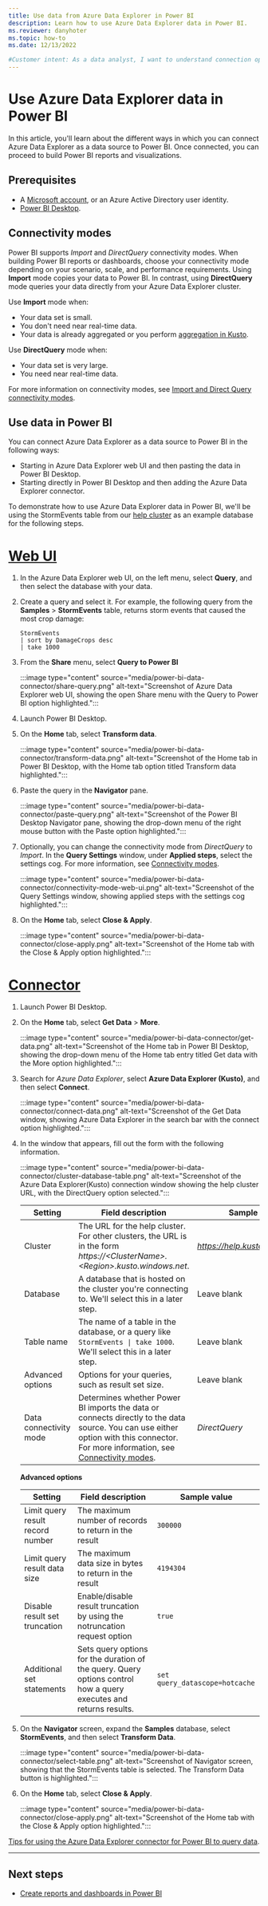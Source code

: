 ```yaml
---
title: Use data from Azure Data Explorer in Power BI
description: Learn how to use Azure Data Explorer data in Power BI.
ms.reviewer: danyhoter
ms.topic: how-to
ms.date: 12/13/2022

#Customer intent: As a data analyst, I want to understand connection options in Power BI so I can choose the option most appropriate to my scenario.
---
```


# Use Azure Data Explorer data in Power BI

In this article, you'll learn about the different ways in which you can connect Azure Data Explorer as a data source to Power BI. Once connected, you can proceed to build Power BI reports and visualizations.

## Prerequisites

* A [Microsoft account](https://account.microsoft.com/account/Account), or an Azure Active Directory user identity.
* [Power BI Desktop](https://powerbi.microsoft.com/get-started).

## Connectivity modes

Power BI supports *Import* and *DirectQuery* connectivity modes. When building Power BI reports or dashboards, choose your connectivity mode depending on your scenario, scale, and performance requirements. Using **Import** mode copies your data to Power BI. In contrast, using **DirectQuery** mode queries your data directly from your Azure Data Explorer cluster.

Use **Import** mode when:

* Your data set is small.
* You don't need near real-time data.
* Your data is already aggregated or you perform [aggregation in Kusto](./kusto/query/aggregation-functions.md).

Use **DirectQuery** mode when:

* Your data set is very large.
* You need near real-time data.

For more information on connectivity modes, see [Import and Direct Query connectivity modes](/power-bi/desktop-directquery-about).

## Use data in Power BI

You can connect Azure Data Explorer as a data source to Power BI in the following ways:

* Starting in Azure Data Explorer web UI and then pasting the data in Power BI Desktop.
* Starting directly in Power BI Desktop and then adding the Azure Data Explorer connector.

To demonstrate how to use Azure Data Explorer data in Power BI, we'll be using the StormEvents table from our [help cluster](https://help.kusto.windows.net/) as an example database for the following steps.

# [Web UI](#tab/web-ui/)

1. In the Azure Data Explorer web UI, on the left menu, select **Query**, and then select the database with your data.
1. Create a query and select it. For example, the following query from the **Samples** > **StormEvents** table, returns storm events that caused the most crop damage:

    ```Kusto
    StormEvents
    | sort by DamageCrops desc
    | take 1000
    ```

1. From the **Share**  menu, select **Query to Power BI**

    :::image type="content" source="media/power-bi-data-connector/share-query.png" alt-text="Screenshot of Azure Data Explorer web UI, showing the open Share menu with the Query to Power BI option highlighted.":::

1. Launch Power BI Desktop.
1. On the **Home** tab, select **Transform data**.

    :::image type="content" source="media/power-bi-data-connector/transform-data.png" alt-text="Screenshot of the Home tab in Power BI Desktop, with the Home tab option titled Transform data highlighted.":::

1. Paste the query in the **Navigator** pane.

    :::image type="content" source="media/power-bi-data-connector/paste-query.png" alt-text="Screenshot of the Power BI Desktop Navigator pane, showing the drop-down menu of the right mouse button with the Paste option highlighted.":::

1. Optionally, you can change the connectivity mode from *DirectQuery* to *Import*. In the **Query Settings** window, under **Applied steps**, select the settings cog. For more information, see [Connectivity modes](#connectivity-modes).

    :::image type="content" source="media/power-bi-data-connector/connectivity-mode-web-ui.png" alt-text="Screenshot of the Query Settings window, showing applied steps with the settings cog highlighted.":::


1. On the **Home** tab, select **Close & Apply**.

    :::image type="content" source="media/power-bi-data-connector/close-apply.png" alt-text="Screenshot of the Home tab with the Close & Apply option highlighted.":::

# [Connector](#tab/connector/)

1. Launch Power BI Desktop.
1. On the **Home** tab, select **Get Data** > **More**.

    :::image type="content" source="media/power-bi-data-connector/get-data.png" alt-text="Screenshot of the Home tab in Power BI Desktop, showing the drop-down menu of the Home tab entry titled Get data with the More option highlighted.":::

1. Search for *Azure Data Explorer*, select **Azure Data Explorer (Kusto)**, and then select **Connect**.

    :::image type="content" source="media/power-bi-data-connector/connect-data.png" alt-text="Screenshot of the Get Data window, showing  Azure Data Explorer in the search bar with the connect option highlighted.":::

1. In the window that appears, fill out the form with the following information.

    :::image type="content" source="media/power-bi-data-connector/cluster-database-table.png" alt-text="Screenshot of the Azure Data Explorer(Kusto) connection window showing the help cluster URL, with the DirectQuery option selected.":::

    | Setting | Field description | Sample value |
    |---|---|---|
    | Cluster | The URL for the help cluster. For other clusters, the URL is in the form *https://\<ClusterName\>.\<Region\>.kusto.windows.net*. | *https://help.kusto.windows.net* |
    | Database | A database that is hosted on the cluster you're connecting to. We'll select this in a later step. | Leave blank |
    | Table name | The name of a table in the database, or a query like <code>StormEvents \| take 1000</code>. We'll select this in a later step. | Leave blank |
    | Advanced options | Options for your queries, such as result set size. |  Leave blank |
    | Data connectivity mode | Determines whether Power BI imports the data or connects directly to the data source. You can use either option with this connector. For more information, see [Connectivity modes](#connectivity-modes). | *DirectQuery* |

    **Advanced options**

    | Setting | Field description | Sample value |
    |---|---|---|
    | Limit query result record number| The maximum number of records to return in the result |`300000` |
    | Limit query result data size | The maximum data size in bytes to return in the result | `4194304` |
    | Disable result set truncation | Enable/disable result truncation by using the notruncation request option | `true` |
    | Additional set statements | Sets query options for the duration of the query. Query options control how a query executes and returns results. | `set query_datascope=hotcache` |

1. On the **Navigator** screen, expand the **Samples** database, select **StormEvents**, and then select **Transform Data**.

    :::image type="content" source="media/power-bi-data-connector/select-table.png" alt-text="Screenshot of Navigator screen, showing that the StormEvents table is selected. The Transform Data button is highlighted.":::

1. On the **Home** tab, select **Close & Apply**.

    :::image type="content" source="media/power-bi-data-connector/close-apply.png" alt-text="Screenshot of the Home tab with the Close & Apply option highlighted.":::

[Tips for using the Azure Data Explorer connector for Power BI to query data](power-bi-best-practices.md#tips-for-using-the-azure-data-explorer-connector-for-power-bi-to-query-data).

---

## Next steps

- [Create reports and dashboards in Power BI](/power-bi/create-reports/)

